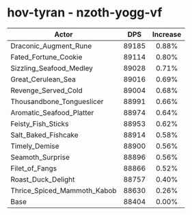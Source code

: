 # hov-tyran - nzoth-yogg-vf
| Actor | DPS | Increase |
|---|:---:|:---:|
|Draconic_Augment_Rune|89185|0.88%|
|Fated_Fortune_Cookie|89114|0.80%|
|Sizzling_Seafood_Medley|89028|0.71%|
|Great_Cerulean_Sea|89016|0.69%|
|Revenge_Served_Cold|89004|0.68%|
|Thousandbone_Tongueslicer|88991|0.66%|
|Aromatic_Seafood_Platter|88974|0.64%|
|Feisty_Fish_Sticks|88953|0.62%|
|Salt_Baked_Fishcake|88914|0.58%|
|Timely_Demise|88900|0.56%|
|Seamoth_Surprise|88896|0.56%|
|Filet_of_Fangs|88866|0.52%|
|Roast_Duck_Delight|88757|0.40%|
|Thrice_Spiced_Mammoth_Kabob|88630|0.26%|
|Base|88404|0.00%|
